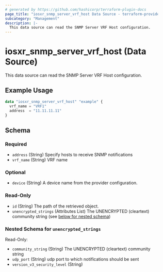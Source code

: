 ```yaml
---
# generated by https://github.com/hashicorp/terraform-plugin-docs
page_title: "iosxr_snmp_server_vrf_host Data Source - terraform-provider-iosxr"
subcategory: "Management"
description: |-
  This data source can read the SNMP Server VRF Host configuration.
---
```


# iosxr_snmp_server_vrf_host (Data Source)

This data source can read the SNMP Server VRF Host configuration.

## Example Usage

```terraform
data "iosxr_snmp_server_vrf_host" "example" {
  vrf_name = "VRF1"
  address  = "11.11.11.11"
}
```

<!-- schema generated by tfplugindocs -->
## Schema

### Required

- `address` (String) Specify hosts to receive SNMP notifications
- `vrf_name` (String) VRF name

### Optional

- `device` (String) A device name from the provider configuration.

### Read-Only

- `id` (String) The path of the retrieved object.
- `unencrypted_strings` (Attributes List) The UNENCRYPTED (cleartext) community string (see [below for nested schema](#nestedatt--unencrypted_strings))

<a id="nestedatt--unencrypted_strings"></a>
### Nested Schema for `unencrypted_strings`

Read-Only:

- `community_string` (String) The UNENCRYPTED (cleartext) community string
- `udp_port` (String) udp port to which notifications should be sent
- `version_v3_security_level` (String)


